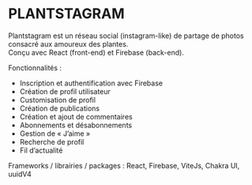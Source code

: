 # PLANTSTAGRAM<br>

Plantstagram est un réseau social (instagram-like) de partage de photos consacré aux amoureux des plantes.  
Conçu avec React (front-end) et Firebase (back-end).

Fonctionnalités :
- Inscription et authentification avec Firebase
- Création de profil utilisateur
- Customisation de profil
- Création de publications
- Création et ajout de commentaires
- Abonnements et désabonnements
- Gestion de « J’aime »
- Recherche de profil
- Fil d’actualité

Frameworks / librairies / packages :
React, Firebase, ViteJs, Chakra UI, uuidV4  
 
 

